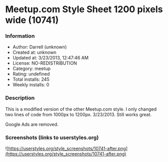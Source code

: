 # Meetup.com Style Sheet 1200 pixels wide (10741)

### Information
- Author: Darrell (unknown)
- Created at: unknown
- Updated at: 3/23/2013, 12:47:46 AM
- License: NO-REDISTRIBUTION
- Category: meetup
- Rating: undefined
- Total installs: 245
- Weekly installs: 0


### Description
This is a modified version of the other Meetup.com style. I only changed two lines of code from 1000px to 1200px. 3/23/2013. Still works great.

Google Ads are removed.


### Screenshots (links to userstyles.org)
![https://userstyles.org/style_screenshots/10741-after.png](https://userstyles.org/style_screenshots/10741-after.png)


